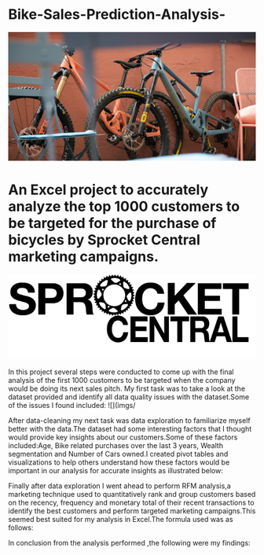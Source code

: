# Bike-Sales-Prediction-Analysis- 
![](imgs/Homeslider_.jpg)
# An Excel project to accurately analyze the top 1000 customers to be targeted for the purchase of bicycles by Sprocket Central marketing campaigns.

![](imgs/sprocket_central_logo.png)

In this project several steps were conducted to come up with the final analysis of the first 1000 customers to be targeted when the company would be doing its next sales pitch.
My first task was to take a look at the dataset provided and identify all data quality issues with the dataset.Some of the issues I found included:
![](imgs/


After data-cleaning my next task was data exploration to familiarize myself better with the data.The dataset had some interesting factors that I thought would provide key insights about our customers.Some of these factors included:Age, Bike related purchases over the last 3 years, Wealth segmentation and Number of Cars owned.I created pivot tables and visualizations to help others understand how these factors would be important in our analysis for accurate insights as illustrated below:



Finally after data exploration I went ahead to perform RFM analysis,a marketing technique used to quantitatively rank and group customers based on the recency, frequency and monetary total of their recent transactions to identify the best customers and perform targeted marketing campaigns.This seemed best suited for my analysis in Excel.The formula used was as follows:


In conclusion from the analysis performed ,the following were my findings:
